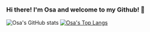 ### Hi there! I'm Osa and welcome to my Github! 👋
![Osa's GitHub stats](https://github-readme-stats.vercel.app/api?username=osaaa&show_icons=true&theme=dark)
[![Osa's Top Langs](https://github-readme-stats.vercel.app/api/top-langs/?username=osaaa)](https://github.com/anuraghazra/github-readme-stats)

<!--
**osaaa/osaaa** is a ✨ _special_ ✨ repository because its `README.md` (this file) appears on your GitHub profile.

Here are some ideas to get you started:

- 🔭 I’m currently working on ...
- 🌱 I’m currently learning ...
- 👯 I’m looking to collaborate on ...
- 🤔 I’m looking for help with ...
- 💬 Ask me about ...
- 📫 How to reach me: ...
- 😄 Pronouns: ...
- ⚡ Fun fact: ...
-->
